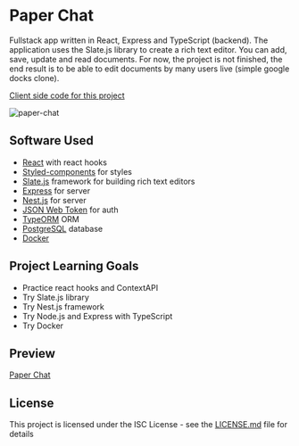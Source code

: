 # Paper Chat

Fullstack app written in React, Express and TypeScript (backend). The application uses the Slate.js library to create a rich text editor. You can add, save, update and read documents. For now, the project is not finished, the end result is to be able to edit documents by many users live (simple google docks clone).

[Client side code for this project](https://github.com/bartstc/paper-chat-client)

![paper-chat](https://user-images.githubusercontent.com/42715741/61172198-5fe94c80-a581-11e9-9051-4ffe16294631.png)

## Software Used

* [React](https://reactjs.org/) with react hooks
* [Styled-components](https://www.styled-components.com/) for styles
* [Slate.js](https://www.slatejs.org/#/rich-text) framework for building rich text editors
* [Express](https://expressjs.com/) for server
* [Nest.js](https://nestjs.com/) for server
* [JSON Web Token](https://jwt.io/) for auth
* [TypeORM](https://typeorm.io/#/) ORM
* [PostgreSQL](https://www.postgresql.org/) database
* [Docker](https://www.docker.com/)

## Project Learning Goals

* Practice react hooks and ContextAPI
* Try Slate.js library
* Try Nest.js framework
* Try Node.js and Express with TypeScript
* Try Docker

## Preview

[Paper Chat](https://radiant-taiga-70232.herokuapp.com/)

## License

This project is licensed under the ISC License - see the [LICENSE.md](LICENSE.md) file for details
